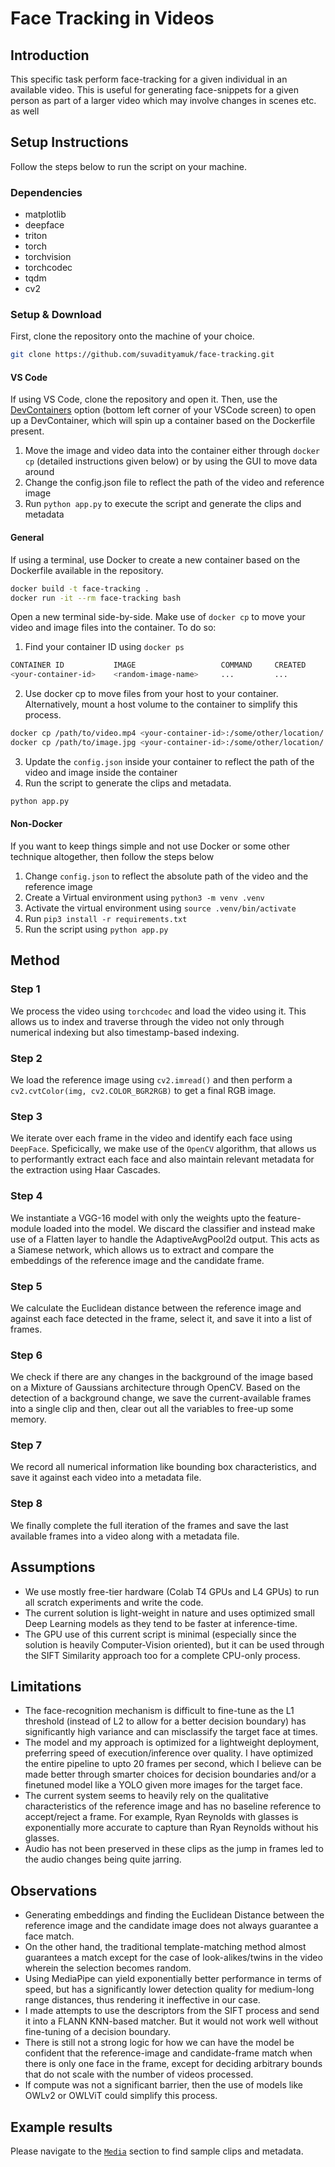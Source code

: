 # Face Tracking in Videos

## Introduction
This specific task perform face-tracking for a given individual in an available video. This is useful for generating face-snippets for a given person as part of a larger video which may involve changes in scenes etc. as well

## Setup Instructions

Follow the steps below to run the script on your machine.

### Dependencies
- matplotlib
- deepface
- triton
- torch
- torchvision
- torchcodec
- tqdm
- cv2

### Setup & Download
First, clone the repository onto the machine of your choice.
```bash
git clone https://github.com/suvadityamuk/face-tracking.git
```

#### VS Code
If using VS Code, clone the repository and open it. Then, use the [DevContainers](https://code.visualstudio.com/docs/devcontainers/containers) option (bottom left corner of your VSCode screen) to open up a DevContainer, which will spin up a container based on the Dockerfile present.

1. Move the image and video data into the container either through `docker cp` (detailed instructions given below) or by using the GUI to move data around
2. Change the config.json file to reflect the path of the video and reference image
3. Run `python app.py` to execute the script and generate the clips and metadata

#### General
If using a terminal, use Docker to create a new container based on the Dockerfile available in the repository.

```bash
docker build -t face-tracking .
docker run -it --rm face-tracking bash
```
Open a new terminal side-by-side. Make use of `docker cp` to move your video and image files into the container. To do so:

1. Find your container ID using `docker ps`
```bash
CONTAINER ID           IMAGE                   COMMAND     CREATED     STATUS      PORTS       NAMES
<your-container-id>    <random-image-name>     ...         ...         ...         ...         ...
```
2. Use docker cp to move files from your host to your container. Alternatively, mount a host volume to the container to simplify this process.
```bash
docker cp /path/to/video.mp4 <your-container-id>:/some/other/location/
docker cp /path/to/image.jpg <your-container-id>:/some/other/location/
```
3. Update the `config.json` inside your container to reflect the path of the video and image inside the container
4. Run the script to generate the clips and metadata.
```bash
python app.py
```

#### Non-Docker
If you want to keep things simple and not use Docker or some other technique altogether, then follow the steps below

1. Change `config.json` to reflect the absolute path of the video and the reference image
2. Create a Virtual environment using `python3 -m venv .venv`
3. Activate the virtual environment using `source .venv/bin/activate`
3. Run `pip3 install -r requirements.txt`
4. Run the script using `python app.py`

## Method

### Step 1
We process the video using `torchcodec` and load the video using it. This allows us to index and traverse through the video not only through numerical indexing but also timestamp-based indexing.

### Step 2
We load the reference image using `cv2.imread()` and then perform a `cv2.cvtColor(img, cv2.COLOR_BGR2RGB)` to get a final RGB image.

### Step 3
We iterate over each frame in the video and identify each face using `DeepFace`. Speficically, we make use of the `OpenCV` algorithm, that allows us to performantly extract each face and also maintain relevant metadata for the extraction using Haar Cascades.

### Step 4
We instantiate a VGG-16 model with only the weights upto the feature-module loaded into the model. We discard the classifier and instead make use of a Flatten layer to handle the AdaptiveAvgPool2d output. This acts as a Siamese network, which allows us to extract and compare the embeddings of the reference image and the candidate frame.

### Step 5
We calculate the Euclidean distance between the reference image and against each face detected in the frame, select it, and save it into a list of frames.

### Step 6
We check if there are any changes in the background of the image based on a Mixture of Gaussians architecture through OpenCV. Based on the detection of a background change, we save the current-available frames into a single clip and then, clear out all the variables to free-up some memory.

### Step 7
We record all numerical information like bounding box characteristics, and save it against each video into a metadata file.

### Step 8
We finally complete the full iteration of the frames and save the last available frames into a video along with a metadata file.

## Assumptions
- We use mostly free-tier hardware (Colab T4 GPUs and L4 GPUs) to run all scratch experiments and write the code.
- The current solution is light-weight in nature and uses optimized small Deep Learning models as they tend to be faster at inference-time.
- The GPU use of this current script is minimal (especially since the solution is heavily Computer-Vision oriented), but it can be used through the SIFT Similarity approach too for a complete CPU-only process.

## Limitations
- The face-recognition mechanism is difficult to fine-tune as the L1 threshold (instead of L2 to allow for a better decision boundary) has significantly high variance and can misclassify the target face at times.
- The model and my approach is optimized for a lightweight deployment, preferring speed of execution/inference over quality. I have optimized the entire pipeline to upto 20 frames per second, which I believe can be made better through smarter choices for decision boundaries and/or a finetuned model like a YOLO given more images for the target face.
- The current system seems to heavily rely on the qualitative characteristics of the reference image and has no baseline reference to accept/reject a frame. For example, Ryan Reynolds with glasses is exponentially more accurate to capture than Ryan Reynolds without his glasses.
- Audio has not been preserved in these clips as the jump in frames led to the audio changes being quite jarring.

## Observations
- Generating embeddings and finding the Euclidean Distance between the reference image and the candidate image does not always guarantee a face match.
- On the other hand, the traditional template-matching method almost guarantees a match except for the case of look-alikes/twins in the video wherein the selection becomes random.
- Using MediaPipe can yield exponentially better performance in terms of speed, but has a significantly lower detection quality for medium-long range distances, thus rendering it ineffective in our case.
- I made attempts to use the descriptors from the SIFT process and send it into a FLANN KNN-based matcher. But it would not work well without fine-tuning of a decision boundary.
- There is still not a strong logic for how we can have the model be confident that the reference-image and candidate-frame match when there is only one face in the frame, except for deciding arbitrary bounds that do not scale with the number of videos processed.
- If compute was not a significant barrier, then the use of models like OWLv2 or OWLViT could simplify this process.

## Example results

Please navigate to the [`Media`](./media) section to find sample clips and metadata.